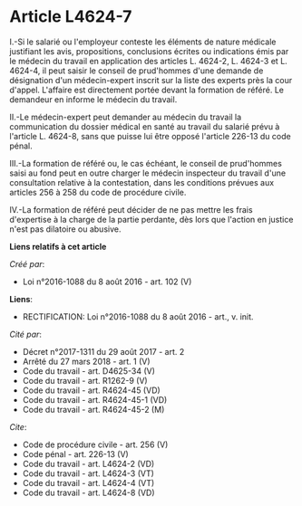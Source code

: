 # Article L4624-7

I.-Si le salarié ou l'employeur conteste les éléments de nature médicale justifiant les avis, propositions, conclusions
écrites ou indications émis par le médecin du travail en application des articles L. 4624-2, L. 4624-3 et L. 4624-4, il peut
saisir le conseil de prud'hommes d'une demande de désignation d'un médecin-expert inscrit sur la liste des experts près la
cour d'appel. L'affaire est directement portée devant la formation de référé. Le demandeur en informe le médecin du travail. 

II.-Le médecin-expert peut demander au médecin du travail la communication du dossier médical en santé au travail du salarié
prévu à l'article L. 4624-8, sans que puisse lui être opposé l'article 226-13 du code pénal. 

III.-La formation de référé ou, le cas échéant, le conseil de prud'hommes saisi au fond peut en outre charger le médecin
inspecteur du travail d'une consultation relative à la contestation, dans les conditions prévues aux articles 256 à 258 du
code de procédure civile. 

IV.-La formation de référé peut décider de ne pas mettre les frais d'expertise à la charge de la partie perdante, dès lors
que l'action en justice n'est pas dilatoire ou abusive.

**Liens relatifs à cet article**

_Créé par_:

  - Loi n°2016-1088 du 8 août 2016 - art. 102 (V)

**Liens**:

  - RECTIFICATION: Loi n°2016-1088 du 8 août 2016 - art., v. init.

_Cité par_:

  - Décret n°2017-1311 du 29 août 2017 - art. 2
  - Arrêté du 27 mars 2018 - art. 1 (V)
  - Code du travail - art. D4625-34 (V)
  - Code du travail - art. R1262-9 (V)
  - Code du travail - art. R4624-45 (VD)
  - Code du travail - art. R4624-45-1 (VD)
  - Code du travail - art. R4624-45-2 (M)

_Cite_:

  - Code de procédure civile - art. 256 (V)
  - Code pénal - art. 226-13 (V)
  - Code du travail - art. L4624-2 (VD)
  - Code du travail - art. L4624-3 (VT)
  - Code du travail - art. L4624-4 (VT)
  - Code du travail - art. L4624-8 (VD)
